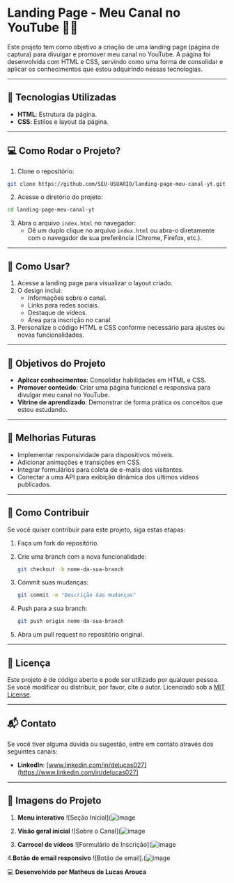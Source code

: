 # Landing Page - Meu Canal no YouTube 🎥🌐

Este projeto tem como objetivo a criação de uma landing page (página de captura) para divulgar e promover meu canal no YouTube. A página foi desenvolvida com HTML e CSS, servindo como uma forma de consolidar e aplicar os conhecimentos que estou adquirindo nessas tecnologias.

---

## 🚀 Tecnologias Utilizadas

- **HTML**: Estrutura da página.
- **CSS**: Estilos e layout da página.

---

## 💻 Como Rodar o Projeto?

1. Clone o repositório:

```bash
git clone https://github.com/SEU-USUARIO/landing-page-meu-canal-yt.git
```

2. Acesse o diretório do projeto:

```bash
cd landing-page-meu-canal-yt
```

3. Abra o arquivo `index.html` no navegador:
   - Dê um duplo clique no arquivo `index.html` ou abra-o diretamente com o navegador de sua preferência (Chrome, Firefox, etc.).

---

## 📖 Como Usar?

1. Acesse a landing page para visualizar o layout criado.
2. O design inclui:
   - Informações sobre o canal.
   - Links para redes sociais.
   - Destaque de vídeos.
   - Área para inscrição no canal.
3. Personalize o código HTML e CSS conforme necessário para ajustes ou novas funcionalidades.

---

## 🎯 Objetivos do Projeto

- **Aplicar conhecimentos**: Consolidar habilidades em HTML e CSS.
- **Promover conteúdo**: Criar uma página funcional e responsiva para divulgar meu canal no YouTube.
- **Vitrine de aprendizado**: Demonstrar de forma prática os conceitos que estou estudando.

---

## 📱 Melhorias Futuras

- Implementar responsividade para dispositivos móveis.
- Adicionar animações e transições em CSS.
- Integrar formulários para coleta de e-mails dos visitantes.
- Conectar a uma API para exibição dinâmica dos últimos vídeos publicados.

---

## 🤝 Como Contribuir

Se você quiser contribuir para este projeto, siga estas etapas:

1. Faça um fork do repositório.
2. Crie uma branch com a nova funcionalidade:

   ```bash
   git checkout -b nome-da-sua-branch
   ```

3. Commit suas mudanças:

   ```bash
   git commit -m "Descrição das mudanças"
   ```

4. Push para a sua branch:

   ```bash
   git push origin nome-da-sua-branch
   ```

5. Abra um pull request no repositório original.

---

## 📜 Licença

Este projeto é de código aberto e pode ser utilizado por qualquer pessoa. Se você modificar ou distribuir, por favor, cite o autor. Licenciado sob a [MIT License](LICENSE).

---

## 📬 Contato

Se você tiver alguma dúvida ou sugestão, entre em contato através dos seguintes canais:

- **LinkedIn**: [www.linkedin.com/in/delucas027](https://www.linkedin.com/in/delucas027)

---

## 📸 Imagens do Projeto

1. **Menu interativo**
   ![Seção Inicial](![image](https://github.com/user-attachments/assets/7a41e26f-43c5-4703-a810-33de50546405)

2. **Visão geral inicial**
   ![Sobre o Canal](![image](https://github.com/user-attachments/assets/6d11c240-e537-4b86-9bdc-8bd87cdd889b)

3. **Carrocel de vídeos**
   ![Formulário de Inscrição](![image](https://github.com/user-attachments/assets/6dc235ea-c09e-443c-94c8-1e8d5ac0447c)

4.**Botão de email responsivo**
  ![Botão de email].(![image](https://github.com/user-attachments/assets/ba36cc63-3e9d-4569-92a4-3abac8a558d4)



💻 **Desenvolvido por Matheus de Lucas Arouca**

